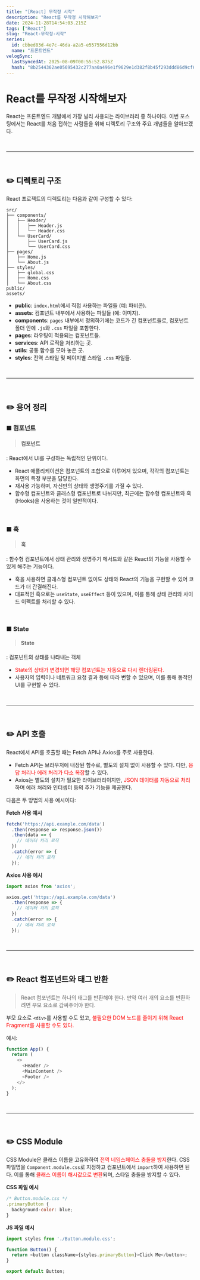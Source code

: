 ```yaml
---
title: "[React] 무작정 시작"
description: "React를 무작정 시작해보자"
date: 2024-11-28T14:54:03.215Z
tags: ["React"]
slug: "React-무작정-시작"
series:
  id: cbbed83d-4e7c-46da-a2a5-e557556d12bb
  name: "프론트엔드"
velogSync:
  lastSyncedAt: 2025-08-09T00:55:52.875Z
  hash: "8b2544362ae05695432c277aa0a496e1f9629e1d382f8b45f293ddd86d9cf655"
---
```


# React를 무작정 시작해보자

React는 프론트엔드 개발에서 가장 널리 사용되는 라이브러리 중 하나이다. 
이번 포스팅에서는 React를 처음 접하는 사람들을 위해 디렉토리 구조와 주요 개념들을 알아보겠다.

<br>

---

<br>

## ✏️ 디렉토리 구조

React 프로젝트의 디렉토리는 다음과 같이 구성할 수 있다:
```
src/
├── components/
│   ├── Header/
│   │   ├── Header.js
│   │   └── Header.css
│   └── UserCard/
│       ├── UserCard.js
│       └── UserCard.css
├── pages/
│   ├── Home.js
│   └── About.js
├── styles/
│   ├── global.css
│   ├── Home.css
│   └── About.css
public/
assets/
```

- **public**: `index.html`에서 직접 사용하는 파일들 (예: 파비콘).
- **assets**: 컴포넌트 내부에서 사용하는 파일들 (예: 이미지).
- **components**: `pages` 내부에서 정의하기에는 코드가 긴 컴포넌트들로, 컴포넌트 폴더 안에 `.js`와 `.css` 파일을 포함한다.
- **pages**: 라우팅이 적용되는 컴포넌트들.
- **services**: API 로직을 처리하는 곳.
- **utils**: 공통 함수를 모아 놓은 곳.
- **styles**: 전역 스타일 및 페이지별 스타일 `.css` 파일들.


<br>

---

<br>

## ✏️ 용어 정리

### ■ 컴포넌트
>#### 컴포넌트
: React에서 UI를 구성하는 독립적인 단위이다. 

- React 애플리케이션은 컴포넌트의 조합으로 이루어져 있으며, 각각의 컴포넌트는 화면의 특정 부분을 담당한다.
- 재사용 가능하며, 자신만의 상태와 생명주기를 가질 수 있다. 
- 함수형 컴포넌트와 클래스형 컴포넌트로 나뉘지만, 최근에는 함수형 컴포넌트와 훅(Hooks)을 사용하는 것이 일반적이다.


<br>

### ■ 훅
> #### 훅
: 함수형 컴포넌트에서 상태 관리와 생명주기 메서드와 같은 React의 기능을 사용할 수 있게 해주는 기능이다. 

- 훅을 사용하면 클래스형 컴포넌트 없이도 상태와 React의 기능을 구현할 수 있어 코드가 더 간결해진다. 
- 대표적인 훅으로는 `useState`, `useEffect` 등이 있으며, 이를 통해 상태 관리와 사이드 이펙트를 처리할 수 있다.

<br>

### ■ State
> #### State
: 컴포넌트의 상태를 나타내는 객체

- <span style="color:red">State의 상태가 변경되면 해당 컴포넌트는 자동으로 다시 렌더링된다.</span> 
- 사용자의 입력이나 네트워크 요청 결과 등에 따라 변할 수 있으며, 이를 통해 동적인 UI를 구현할 수 있다.



<br>

---

<br>


## ✏️ API 호출

React에서 API를 호출할 때는 Fetch API나 Axios를 주로 사용한다. 

- Fetch API는 브라우저에 내장된 함수로, 별도의 설치 없이 사용할 수 있다. 다만, <span style="color:red">응답 처리나 에러 처리가 다소 복잡</span>할 수 있다.
- Axios는 별도의 설치가 필요한 라이브러리이지만, <span style="color:red">JSON 데이터를 자동으로 처리</span>하며 에러 처리와 인터셉터 등의 추가 기능을 제공한다. 

다음은 두 방법의 사용 예시이다:

**Fetch 사용 예시**
```javascript
fetch('https://api.example.com/data')
  .then(response => response.json())
  .then(data => {
    // 데이터 처리 로직
  })
  .catch(error => {
    // 에러 처리 로직
  });
```
**Axios 사용 예시**


```javascript
import axios from 'axios';

axios.get('https://api.example.com/data')
  .then(response => {
    // 데이터 처리 로직
  })
  .catch(error => {
    // 에러 처리 로직
  });
```

<br>

---

<br>

## ✏️ React 컴포넌트와 태그 반환
>React 컴포넌트는 하나의 태그를 반환해야 한다. 만약 여러 개의 요소를 반환하려면 부모 요소로 감싸주어야 한다. 

부모 요소로 `<div>`를 사용할 수도 있고, <span style="color:red">불필요한 DOM 노드를 줄이기 위해 React Fragment를 사용할 수도 있다.</span>

예시:

```javascript
function App() {
  return (
    <>
      <Header />
      <MainContent />
      <Footer />
    </>
  );
}
```

<br>

---
  
<br>


## ✏️ CSS Module

CSS Module은 클래스 이름을 고유화하여 <span style="color:red">전역 네임스페이스 충돌을 방지</span>한다. CSS 파일명을 `Component.module.css`로 지정하고 컴포넌트에서 `import`하여 사용하면 된다. 이를 통해 <span style="color:red">클래스 이름이 해시값으로 변환</span>되며, 스타일 충돌을 방지할 수 있다.

**CSS 파일 예시**

```javascript
/* Button.module.css */
.primaryButton {
  background-color: blue;
}
```

**JS 파일 예시**

```javascript
import styles from './Button.module.css';

function Button() {
  return <button className={styles.primaryButton}>Click Me</button>;
}

export default Button;
```
